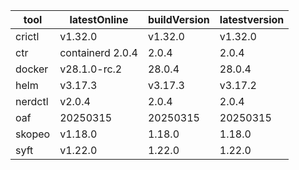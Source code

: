 | tool | latestOnline | buildVersion | latestversion |
|------|--------------|--------------|---------------|
| crictl | v1.32.0 | v1.32.0 | v1.32.0 |
| ctr | containerd 2.0.4 | 2.0.4 | 2.0.4 |
| docker | v28.1.0-rc.2 | 28.0.4 | 28.0.4 |
| helm | v3.17.3 | v3.17.3 | v3.17.2 |
| nerdctl | v2.0.4 | 2.0.4 | 2.0.4 |
| oaf | 20250315 | 20250315 | 20250315 |
| skopeo | v1.18.0 | 1.18.0 | 1.18.0 |
| syft | v1.22.0 | 1.22.0 | 1.22.0 |

